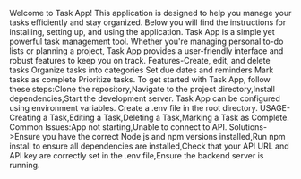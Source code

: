 Welcome to Task App! This application is designed to help you manage your tasks efficiently and stay organized. Below you will find the instructions for installing, setting up, and using the application.
Task App is a simple yet powerful task management tool. Whether you're managing personal to-do lists or planning a project, Task App provides a user-friendly interface and robust features to keep you on track.
Features-Create, edit, and delete tasks
Organize tasks into categories
Set due dates and reminders
Mark tasks as complete
Prioritize tasks.
To get started with Task App, follow these steps:Clone the repository,Navigate to the project directory,Install dependencies,Start the development server.
Task App can be configured using environment variables. Create a .env file in the root directory.
USAGE-Creating a Task,Editing a Task,Deleting a Task,Marking a Task as Complete.
Common Issues:App not starting,Unable to connect to API.
Solutions->Ensure you have the correct Node.js and npm versions installed,Run npm install to ensure all dependencies are installed,Check that your API URL and API key are correctly set in the .env file,Ensure the backend server is running.
